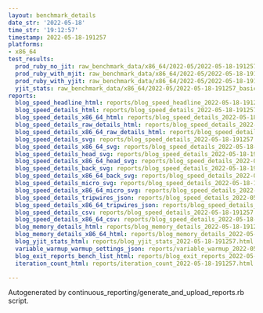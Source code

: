 ```yaml
---
layout: benchmark_details
date_str: '2022-05-18'
time_str: '19:12:57'
timestamp: 2022-05-18-191257
platforms:
- x86_64
test_results:
  prod_ruby_no_jit: raw_benchmark_data/x86_64/2022-05/2022-05-18-191257_basic_benchmark_prod_ruby_no_jit.json
  prod_ruby_with_mjit: raw_benchmark_data/x86_64/2022-05/2022-05-18-191257_basic_benchmark_prod_ruby_with_mjit.json
  prod_ruby_with_yjit: raw_benchmark_data/x86_64/2022-05/2022-05-18-191257_basic_benchmark_prod_ruby_with_yjit.json
  yjit_stats: raw_benchmark_data/x86_64/2022-05/2022-05-18-191257_basic_benchmark_yjit_stats.json
reports:
  blog_speed_headline_html: reports/blog_speed_headline_2022-05-18-191257.html
  blog_speed_details_html: reports/blog_speed_details_2022-05-18-191257.html
  blog_speed_details_x86_64_html: reports/blog_speed_details_2022-05-18-191257.x86_64.html
  blog_speed_details_raw_details_html: reports/blog_speed_details_2022-05-18-191257.raw_details.html
  blog_speed_details_x86_64_raw_details_html: reports/blog_speed_details_2022-05-18-191257.x86_64.raw_details.html
  blog_speed_details_svg: reports/blog_speed_details_2022-05-18-191257.svg
  blog_speed_details_x86_64_svg: reports/blog_speed_details_2022-05-18-191257.x86_64.svg
  blog_speed_details_head_svg: reports/blog_speed_details_2022-05-18-191257.head.svg
  blog_speed_details_x86_64_head_svg: reports/blog_speed_details_2022-05-18-191257.x86_64.head.svg
  blog_speed_details_back_svg: reports/blog_speed_details_2022-05-18-191257.back.svg
  blog_speed_details_x86_64_back_svg: reports/blog_speed_details_2022-05-18-191257.x86_64.back.svg
  blog_speed_details_micro_svg: reports/blog_speed_details_2022-05-18-191257.micro.svg
  blog_speed_details_x86_64_micro_svg: reports/blog_speed_details_2022-05-18-191257.x86_64.micro.svg
  blog_speed_details_tripwires_json: reports/blog_speed_details_2022-05-18-191257.tripwires.json
  blog_speed_details_x86_64_tripwires_json: reports/blog_speed_details_2022-05-18-191257.x86_64.tripwires.json
  blog_speed_details_csv: reports/blog_speed_details_2022-05-18-191257.csv
  blog_speed_details_x86_64_csv: reports/blog_speed_details_2022-05-18-191257.x86_64.csv
  blog_memory_details_html: reports/blog_memory_details_2022-05-18-191257.html
  blog_memory_details_x86_64_html: reports/blog_memory_details_2022-05-18-191257.x86_64.html
  blog_yjit_stats_html: reports/blog_yjit_stats_2022-05-18-191257.html
  variable_warmup_warmup_settings_json: reports/variable_warmup_2022-05-18-191257.warmup_settings.json
  blog_exit_reports_bench_list_html: reports/blog_exit_reports_2022-05-18-191257.bench_list.html
  iteration_count_html: reports/iteration_count_2022-05-18-191257.html

---
```

Autogenerated by continuous_reporting/generate_and_upload_reports.rb script.
